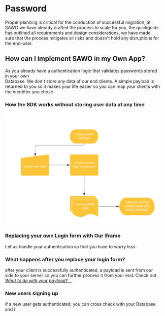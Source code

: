 # Password

Proper planning is critical for the conduction of successful migration, at  SAWO we have already crafted the process to scale for you, the quickguide has outlined all requirements and design considerations, we have made sure that the process mitigates all risks and doesn't hold any disruptions for the end-user.  


## How can I implement SAWO in my Own App?

As you already have a authentication logic that validates passwords stored in your own   
Database. We don't store any data of our end clients. A simple payload is returned to you so it makes your life easier so you can map your clients with the identifier you chose

### How the SDK works without storing user data at any time



![Proposed migration process](.gitbook/assets/flowchart-1-.png)

### Replacing your own Login form with Our Iframe

Let us handle your authentication so that you have to worry less

### What happens after you replace your login form?

after your client is successfully authenticated, a payload is sent from our side to your server so you can further process it from your end. Check out [_What to do with your payload?_](additonal-content/what-to-do-with-your-payload.md)\_\_

### New users signing up

if a new user gets authenticated, you can cross check with your Database and i



